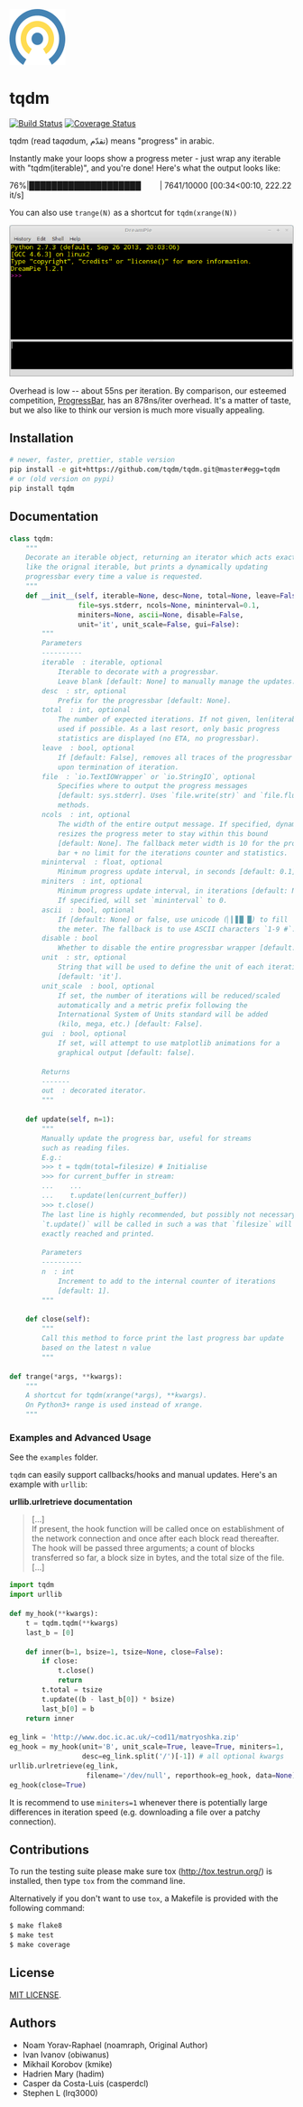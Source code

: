 ![Logo](logo.png)

# tqdm

[![Build Status](https://travis-ci.org/tqdm/tqdm.svg?branch=master)](https://travis-ci.org/tqdm/tqdm)
[![Coverage Status](https://coveralls.io/repos/tqdm/tqdm/badge.svg)](https://coveralls.io/r/tqdm/tqdm)

tqdm (read ta<i>qa</i>dum, تقدّم) means "progress" in arabic.

Instantly make your loops show a progress meter - just wrap any iterable with
"tqdm(iterable)", and you're done! Here's what the output looks like:

 76%|████████████████████` ` ` ` ` ` | 7641/10000 [00:34<00:10, 222.22 it/s]

You can also use `trange(N)` as a shortcut for `tqdm(xrange(N))`

![Screenshot](tqdm.gif)

Overhead is low -- about 55ns per iteration. By comparison, our esteemed
competition, [ProgressBar](https://code.google.com/p/python-progressbar/), has
an 878ns/iter overhead. It's a matter of taste, but we also like to think our
version is much more visually appealing.

## Installation

```sh
# newer, faster, prettier, stable version
pip install -e git+https://github.com/tqdm/tqdm.git@master#egg=tqdm
# or (old version on pypi)
pip install tqdm
```

## Documentation

```python
class tqdm:
    """
    Decorate an iterable object, returning an iterator which acts exactly
    like the orignal iterable, but prints a dynamically updating
    progressbar every time a value is requested.
    """
    def __init__(self, iterable=None, desc=None, total=None, leave=False,
                 file=sys.stderr, ncols=None, mininterval=0.1,
                 miniters=None, ascii=None, disable=False,
                 unit='it', unit_scale=False, gui=False):
        """
        Parameters
        ----------
        iterable  : iterable, optional
            Iterable to decorate with a progressbar.
            Leave blank [default: None] to manually manage the updates.
        desc  : str, optional
            Prefix for the progressbar [default: None].
        total  : int, optional
            The number of expected iterations. If not given, len(iterable) is
            used if possible. As a last resort, only basic progress
            statistics are displayed (no ETA, no progressbar).
        leave  : bool, optional
            If [default: False], removes all traces of the progressbar
            upon termination of iteration.
        file  : `io.TextIOWrapper` or `io.StringIO`, optional
            Specifies where to output the progress messages
            [default: sys.stderr]. Uses `file.write(str)` and `file.flush()`
            methods.
        ncols  : int, optional
            The width of the entire output message. If specified, dynamically
            resizes the progress meter to stay within this bound
            [default: None]. The fallback meter width is 10 for the progress
            bar + no limit for the iterations counter and statistics.
        mininterval  : float, optional
            Minimum progress update interval, in seconds [default: 0.1].
        miniters  : int, optional
            Minimum progress update interval, in iterations [default: None].
            If specified, will set `mininterval` to 0.
        ascii  : bool, optional
            If [default: None] or false, use unicode (▏▎▋█ █) to fill
            the meter. The fallback is to use ASCII characters `1-9 #`.
        disable : bool
            Whether to disable the entire progressbar wrapper [default: False].
        unit  : str, optional
            String that will be used to define the unit of each iteration
            [default: 'it'].
        unit_scale  : bool, optional
            If set, the number of iterations will be reduced/scaled
            automatically and a metric prefix following the
            International System of Units standard will be added
            (kilo, mega, etc.) [default: False].
        gui  : bool, optional
            If set, will attempt to use matplotlib animations for a
            graphical output [default: false].

        Returns
        -------
        out  : decorated iterator.
        """

    def update(self, n=1):
        """
        Manually update the progress bar, useful for streams
        such as reading files.
        E.g.:
        >>> t = tqdm(total=filesize) # Initialise
        >>> for current_buffer in stream:
        ...    ...
        ...    t.update(len(current_buffer))
        >>> t.close()
        The last line is highly recommended, but possibly not necessary if
        `t.update()` will be called in such a was that `filesize` will be
        exactly reached and printed.

        Parameters
        ----------
        n  : int
            Increment to add to the internal counter of iterations
            [default: 1].
        """

    def close(self):
        """
        Call this method to force print the last progress bar update
        based on the latest n value
        """

def trange(*args, **kwargs):
    """
    A shortcut for tqdm(xrange(*args), **kwargs).
    On Python3+ range is used instead of xrange.
    """
```

### Examples and Advanced Usage

See the `examples` folder.

`tqdm` can easily support callbacks/hooks and manual updates. Here's an
example with `urllib`:

**urllib.urlretrieve documentation**

> [...]  
> If present, the hook function will be called once
> on establishment of the network connection and once after each block read
> thereafter. The hook will be passed three arguments; a count of blocks
> transferred so far, a block size in bytes, and the total size of the file.  
> [...]

```python
import tqdm
import urllib

def my_hook(**kwargs):
    t = tqdm.tqdm(**kwargs)
    last_b = [0]

    def inner(b=1, bsize=1, tsize=None, close=False):
        if close:
            t.close()
            return
        t.total = tsize
        t.update((b - last_b[0]) * bsize)
        last_b[0] = b
    return inner

eg_link = 'http://www.doc.ic.ac.uk/~cod11/matryoshka.zip'
eg_hook = my_hook(unit='B', unit_scale=True, leave=True, miniters=1,
                  desc=eg_link.split('/')[-1]) # all optional kwargs
urllib.urlretrieve(eg_link,
                   filename='/dev/null', reporthook=eg_hook, data=None)
eg_hook(close=True)
```

It is recommend to use `miniters=1` whenever there is potentially large
differences in iteration speed (e.g. downloading a file over a patchy
connection).

## Contributions

To run the testing suite please make sure tox (http://tox.testrun.org/)
is installed, then type `tox` from the command line.

Alternatively if you don't want to use `tox`, a Makefile is provided with the
following command:

```sh
$ make flake8
$ make test
$ make coverage
```

## License

[MIT LICENSE](LICENSE).


## Authors

- Noam Yorav-Raphael (noamraph, Original Author)
- Ivan Ivanov (obiwanus)
- Mikhail Korobov (kmike)
- Hadrien Mary (hadim)
- Casper da Costa-Luis (casperdcl)
- Stephen L (lrq3000)
